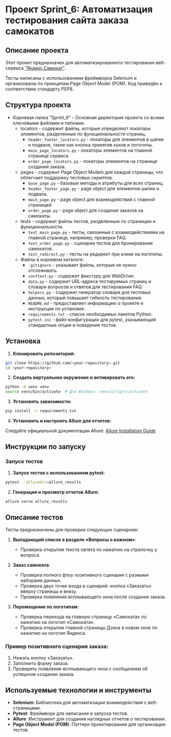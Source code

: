 # Проект Sprint_6: Автоматизация тестирования сайта заказа самокатов

## Описание проекта

Этот проект предназначен для автоматизированного тестирования
веб-сервиса ["Яндекс.Самокат"](https://qa-scooter.praktikum-services.ru/).

Тесты написаны с использованием фреймворка Selenium и организованы по принципам Page Object Model (POM).
Код приведён к соответствию стандарту PEP8.

## Структура проекта

- Корневая папка "Sprint_6" - Основная директория проекта со всеми ключевыми файлами и папками.
    - locators - содержит файлы, которые определяют локаторы элементов, разделенные по функциональности страниц.
        - `header_footer_locators.py` - локаторы для элементов в шапке и подвале, такие как кнопка принятия куков и
          логотипы.
        - `main_page_locators.py` - локаторы элементов на главной странице сервиса.
        - `order_page_locators.py` - локаторы элементов на странице создания заказа.
    - pages - содержит Page Object Models для каждой страницы, что облегчает поддержку тестовых скриптов.
        - `base_page.py` - базовые методы и атрибуты для всех страниц.
        - `header_footer_page.py` - page object для элементов шапки и подвала.
        - `main_page.py` - page object для взаимодействий с главной страницей.
        - `order_page.py` - page object для создания заказов на самокаты.
    - tests - содержит файлы тестов, разделенные по страницам и функциональности.
        - `test_main_page.py` - тесты, связанные с взаимодействиями на главной странице, например, проверки FAQ.
        - `test_order_page.py` - сценарии тестов для бронирования самокатов.
        - `test_redirect.py` - тесты на редирект при клике на логотипы.
    - Файлы в корневом каталоге:
        - `.gitignore` - указывает файлы, которые не нужно отслеживать.
        - `conftest.py` - содержит фикстуру для WebDriver.
        - `data.py` - содержит URL-адреса тестируемых страниц и словари вопросов и ответов для тестирования FAQ.
        - `helpers.py` - содержит генератор словаря для тестовых данных, который повышает гибкость тестирования.
        - `README.md` - предоставляет информацию о проекте и инструкции по установке.
        - `requirements.txt` - список необходимых пакетов Python.
        - `pytest.ini` - файл конфигурации для pytest, указывающий стандартные опции и поведения тестов.

## Установка

1. **Клонировать репозиторий:**

```bash
git clone https://github.com/<your-repository>.git
cd <your-repository>
```

2. **Создать виртуальное окружение и активировать его:**

```bash
python -m venv venv
source venv/bin/activate  # Для Windows: venv\Scripts\activate
```

3. **Установить зависимости:**

```bash
pip install -r requirements.txt
```

4. **Установить и настроить Allure для отчетов:**

Следуйте официальной документации Allure: [Allure Installation Guide](https://docs.qameta.io/allure/#_get_started)

## Инструкции по запуску

### Запуск тестов

1. **Запуск тестов с использованием pytest:**

```bash
pytest --alluredir=allure_results
```

2. **Генерация и просмотр отчетов Allure:**

```bash
allure serve allure_results
```

## Описание тестов

Тесты предназначены для проверки следующих сценариев:

1. **Выпадающий список в разделе «Вопросы о важном»**:
    - Проверка открытия текста овтета по нажатию на стрелочку у вопроса.

2. **Заказ самоката**:
    - Проверка полного флоу позитивного сценария с разными наборами данных.
    - Проверка двух точек входа в сценарий: кнопка «Заказать» вверху страницы и внизу.
    - Проверка появления всплывающего окна после создания заказа.

3. **Перемещение по логотипам**:
    - Проверка перехода на главную страницу «Самоката» по нажатию на логотип «Самоката».
    - Проверка открытия главной страницы Дзена в новом окне по нажатию на логотип Яндекса.

### Пример позитивного сценария заказа:

1. Нажать кнопку «Заказать».
2. Заполнить форму заказа.
3. Проверить появление всплывающего окна с сообщением об успешном создании заказа.

## Используемые технологии и инструменты

- **Selenium**: Библиотека для автоматизации взаимодействия с веб-страницами.
- **Pytest**: Фреймворк для написания и запуска тестов.
- **Allure**: Инструмент для создания наглядных отчетов о тестировании.
- **Page Object Model (POM)**: Паттерн проектирования для организации тестов.

